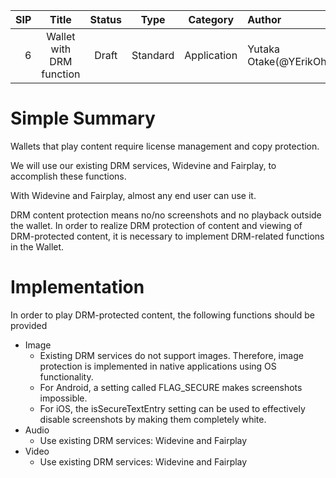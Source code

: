   |SIP|Title|Status|Type|Category|Author|Created|
  |--:|:--:|:--:|:--:|:--:|:--|:--:|
  |6|Wallet with DRM function|Draft|Standard|Application|Yutaka Otake(@YErikOhtake)|2023-10-15|

# Simple Summary
Wallets that play content require license management and copy protection.

We will use our existing DRM services, Widevine and Fairplay, to accomplish these functions.

With Widevine and Fairplay, almost any end user can use it.

DRM content protection means no/no screenshots and no playback outside the wallet.
In order to realize DRM protection of content and viewing of DRM-protected content, it is necessary to implement DRM-related functions in the Wallet.

# Implementation
In order to play DRM-protected content, the following functions should be provided
- Image
  - Existing DRM services do not support images. Therefore, image protection is implemented in native applications using OS functionality.
  - For Android, a setting called FLAG_SECURE makes screenshots impossible.
  - For iOS, the isSecureTextEntry setting can be used to effectively disable screenshots by making them completely white.
- Audio
  - Use existing DRM services: Widevine and Fairplay
- Video
  - Use existing DRM services: Widevine and Fairplay
